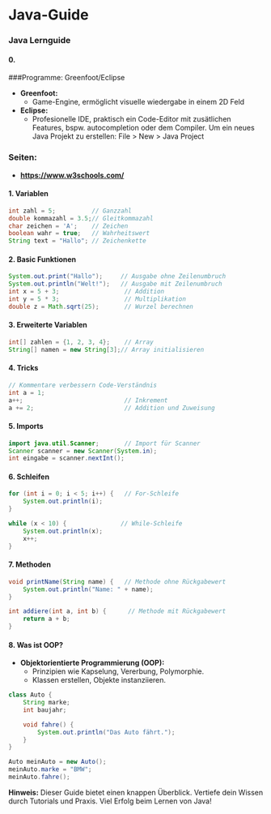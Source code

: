 # Java-Guide
### Java Lernguide

#### 0. 
###Programme: Greenfoot/Eclipse
- **Greenfoot:**
  - Game-Engine, ermöglicht visuelle wiedergabe in einem 2D Feld
- **Eclipse:**
  - Profesionelle IDE, praktisch ein Code-Editor mit zusätlichen Features, bspw. autocompletion oder dem Compiler.
  Um ein neues Java Projekt zu erstellen:
    File > New > Java Project
    
    
### Seiten:
- **https://www.w3schools.com/**

#### 1. Variablen
```java
int zahl = 5;          // Ganzzahl
double kommazahl = 3.5;// Gleitkommazahl
char zeichen = 'A';    // Zeichen
boolean wahr = true;   // Wahrheitswert
String text = "Hallo"; // Zeichenkette
```

#### 2. Basic Funktionen
```java
System.out.print("Hallo");     // Ausgabe ohne Zeilenumbruch
System.out.println("Welt!");   // Ausgabe mit Zeilenumbruch
int x = 5 + 3;                  // Addition
int y = 5 * 3;                  // Multiplikation
double z = Math.sqrt(25);       // Wurzel berechnen
```

#### 3. Erweiterte Variablen
```java
int[] zahlen = {1, 2, 3, 4};    // Array
String[] namen = new String[3];// Array initialisieren
```

#### 4. Tricks
```java
// Kommentare verbessern Code-Verständnis
int a = 1;
a++;                            // Inkrement
a += 2;                         // Addition und Zuweisung
```

#### 5. Imports
```java
import java.util.Scanner;       // Import für Scanner
Scanner scanner = new Scanner(System.in);
int eingabe = scanner.nextInt();
```

#### 6. Schleifen
```java
for (int i = 0; i < 5; i++) {   // For-Schleife
    System.out.println(i);
}

while (x < 10) {               // While-Schleife
    System.out.println(x);
    x++;
}
```

#### 7. Methoden
```java
void printName(String name) {   // Methode ohne Rückgabewert
    System.out.println("Name: " + name);
}

int addiere(int a, int b) {      // Methode mit Rückgabewert
    return a + b;
}
```

#### 8. Was ist OOP?
- **Objektorientierte Programmierung (OOP):**
  - Prinzipien wie Kapselung, Vererbung, Polymorphie.
  - Klassen erstellen, Objekte instanziieren.
```java
class Auto {
    String marke;
    int baujahr;

    void fahre() {
        System.out.println("Das Auto fährt.");
    }
}

Auto meinAuto = new Auto();
meinAuto.marke = "BMW";
meinAuto.fahre();
```

**Hinweis:** Dieser Guide bietet einen knappen Überblick. Vertiefe dein Wissen durch Tutorials und Praxis. Viel Erfolg beim Lernen von Java!
